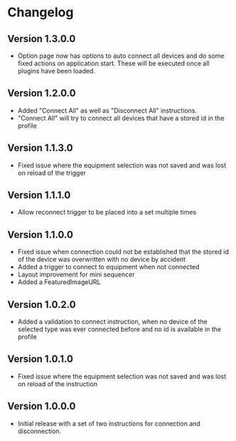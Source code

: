 ﻿# Changelog

## Version 1.3.0.0
- Option page now has options to auto connect all devices and do some fixed actions on application start. These will be executed once all plugins have been loaded.

## Version 1.2.0.0

- Added "Connect All" as well as "Disconnect All" instructions. 
- "Connect All" will try to connect all devices that have a stored id in the profile

## Version 1.1.3.0

- Fixed issue where the equipment selection was not saved and was lost on reload of the trigger

## Version 1.1.1.0

- Allow reconnect trigger to be placed into a set multiple times

## Version 1.1.0.0

- Fixed issue when connection could not be established that the stored id of the device was overwritten with no device by accident
- Added a trigger to connect to equipment when not connected
- Layout improvement for mini sequencer
- Added a FeaturedImageURL

## Version 1.0.2.0

- Added a validation to connect instruction, when no device of the selected type was ever connected before and no id is available in the profile

## Version 1.0.1.0

- Fixed issue where the equipment selection was not saved and was lost on reload of the instruction

## Version 1.0.0.0

- Initial release with a set of two instructions for connection and disconnection.